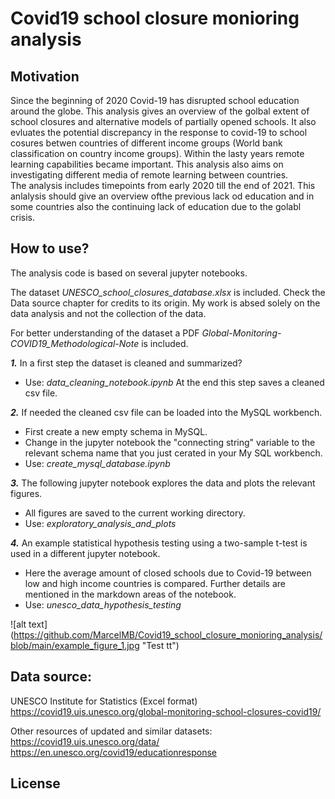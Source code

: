 # Covid19 school closure monioring analysis

## Motivation

Since the beginning of 2020 Covid-19 has disrupted school education around the globe. This analysis gives an overview of the golbal extent of school closures and alternative models of partially opened schools. It also evluates the potential discrepancy in the response to covid-19 to school cosures betwen countries of different income groups (World bank classification on country income groups). 
Within the lasty years remote learning capabilities became important. This analysis also aims on investigating different media of remote learning between countries.  
The analysis includes timepoints from early 2020 till the end of 2021.
This anlalysis should give an overview ofthe previous lack od education and in some countries also the continuing lack of education due to the golabl crisis.

## How to use?

The analysis code is based on several jupyter notebooks.  

The dataset *UNESCO_school_closures_database.xlsx* is included. Check the Data source chapter for credits to its origin. My work is absed solely on the data analysis and not the collection of the data.  

For better understanding of the dataset a PDF *Global-Monitoring-COVID19_Methodological-Note* is included.


**_1._** In a first step the dataset is cleaned and summarized?  
* Use: *data_cleaning_notebook.ipynb* At the end this step saves a cleaned csv file.

**_2._** If needed the cleaned csv file can be loaded into the MySQL workbench.
* First create a new empty schema in MySQL.
* Change in the jupyter notebook the "connecting string" variable to the relevant schema name that you just cerated in your My SQL workbench.
* Use: *create_mysql_database.ipynb*

**_3._** The following jupyter notebook explores the data and plots the relevant figures. 
* All figures are saved to the current working directory. 
* Use: *exploratory_analysis_and_plots*

**_4._** An example statistical hypothesis testing using a two-sample t-test is used in a different jupyter notebook. 
* Here the average amount of closed schools due to Covid-19 between low and high income countries is compared. Further details are mentioned in the markdown areas of the notebook. 
* Use: *unesco_data_hypothesis_testing*


![alt text] (https://github.com/MarcelMB/Covid19_school_closure_monioring_analysis/blob/main/example_figure_1.jpg "Test tt")



## Data source:

UNESCO Institute for Statistics (Excel format)
https://covid19.uis.unesco.org/global-monitoring-school-closures-covid19/


Other resources of updated and similar datasets:
https://covid19.uis.unesco.org/data/
https://en.unesco.org/covid19/educationresponse

## License
